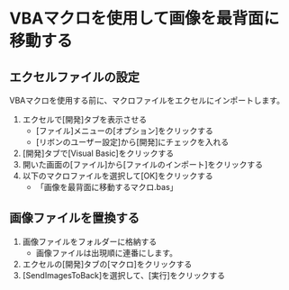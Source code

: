 # VBAマクロを使用して画像を最背面に移動する

## エクセルファイルの設定
VBAマクロを使用する前に、マクロファイルをエクセルにインポートします。

1. エクセルで[開発]タブを表示させる
   - [ファイル]メニューの[オプション]をクリックする
   - [リボンのユーザー設定]から[開発]にチェックを入れる
2. [開発]タブで[Visual Basic]をクリックする
3. 開いた画面の[ファイル]から[ファイルのインポート]をクリックする
4. 以下のマクロファイルを選択して[OK]をクリックする
   - 「画像を最背面に移動するマクロ.bas」


## 画像ファイルを置換する

1. 画像ファイルをフォルダーに格納する
   - 画像ファイルは出現順に連番にします。
2. エクセルの[開発]タブの[マクロ]をクリックする
3. [SendImagesToBack]を選択して、[実行]をクリックする